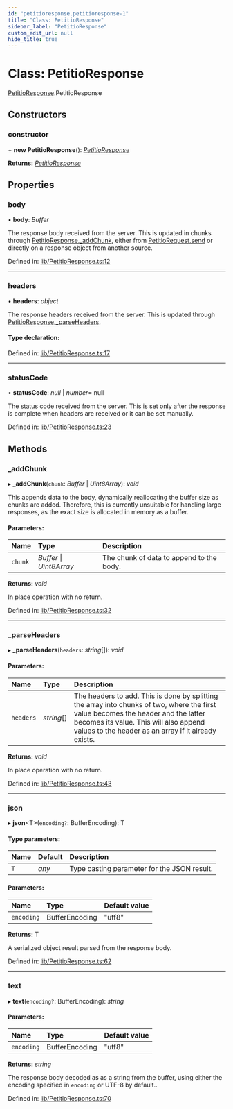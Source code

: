 ```yaml
---
id: "petitioresponse.petitioresponse-1"
title: "Class: PetitioResponse"
sidebar_label: "PetitioResponse"
custom_edit_url: null
hide_title: true
---
```


# Class: PetitioResponse

[PetitioResponse](../modules/petitioresponse.md).PetitioResponse

## Constructors

### constructor

\+ **new PetitioResponse**(): [*PetitioResponse*](petitioresponse.petitioresponse-1.md)

**Returns:** [*PetitioResponse*](petitioresponse.petitioresponse-1.md)

## Properties

### body

• **body**: *Buffer*

The response body received from the server.
This is updated in chunks through [PetitioResponse._addChunk](petitioresponse.petitioresponse-1.md#_addchunk), either
from [PetitioRequest.send](petitiorequest.petitiorequest-1.md#send) or directly on a response object from
another source.

Defined in: [lib/PetitioResponse.ts:12](https://github.com/helperdiscord/petitio/blob/c80cdcc/src/lib/PetitioResponse.ts#L12)

___

### headers

• **headers**: *object*

The response headers received from the server.
This is updated through [PetitioResponse._parseHeaders](petitioresponse.petitioresponse-1.md#_parseheaders).

#### Type declaration:

Defined in: [lib/PetitioResponse.ts:17](https://github.com/helperdiscord/petitio/blob/c80cdcc/src/lib/PetitioResponse.ts#L17)

___

### statusCode

• **statusCode**: *null* \| *number*= null

The status code received from the server.
This is set only after the response is complete when headers are received
or it can be set manually.

Defined in: [lib/PetitioResponse.ts:23](https://github.com/helperdiscord/petitio/blob/c80cdcc/src/lib/PetitioResponse.ts#L23)

## Methods

### \_addChunk

▸ **_addChunk**(`chunk`: *Buffer* \| *Uint8Array*): *void*

This appends data to the body, dynamically reallocating the buffer size
as chunks are added. Therefore, this is currently unsuitable for handling
large responses, as the exact size is allocated in memory as a buffer.

#### Parameters:

Name | Type | Description |
:------ | :------ | :------ |
`chunk` | *Buffer* \| *Uint8Array* | The chunk of data to append to the body.   |

**Returns:** *void*

In place operation with no return.

Defined in: [lib/PetitioResponse.ts:32](https://github.com/helperdiscord/petitio/blob/c80cdcc/src/lib/PetitioResponse.ts#L32)

___

### \_parseHeaders

▸ **_parseHeaders**(`headers`: *string*[]): *void*

#### Parameters:

Name | Type | Description |
:------ | :------ | :------ |
`headers` | *string*[] | The headers to add. This is done by splitting the array into chunks of two, where the first value becomes the header and the latter becomes its value. This will also append values to the header as an array if it already exists.   |

**Returns:** *void*

In place operation with no return.

Defined in: [lib/PetitioResponse.ts:43](https://github.com/helperdiscord/petitio/blob/c80cdcc/src/lib/PetitioResponse.ts#L43)

___

### json

▸ **json**<T\>(`encoding?`: BufferEncoding): T

#### Type parameters:

Name | Default | Description |
:------ | :------ | :------ |
`T` | *any* | Type casting parameter for the JSON result.   |

#### Parameters:

Name | Type | Default value |
:------ | :------ | :------ |
`encoding` | BufferEncoding | "utf8" |

**Returns:** T

A serialized object result parsed from the response body.

Defined in: [lib/PetitioResponse.ts:62](https://github.com/helperdiscord/petitio/blob/c80cdcc/src/lib/PetitioResponse.ts#L62)

___

### text

▸ **text**(`encoding?`: BufferEncoding): *string*

#### Parameters:

Name | Type | Default value |
:------ | :------ | :------ |
`encoding` | BufferEncoding | "utf8" |

**Returns:** *string*

The response body decoded as as a string from the buffer, using either the encoding specified in `encoding` or UTF-8 by default..

Defined in: [lib/PetitioResponse.ts:70](https://github.com/helperdiscord/petitio/blob/c80cdcc/src/lib/PetitioResponse.ts#L70)
